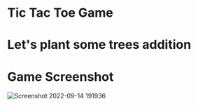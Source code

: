 # Tic Tac Toe Game
# Let's plant some trees addition 
# Game Screenshot

![Screenshot 2022-09-14 191936](https://user-images.githubusercontent.com/77736746/190174817-1e4b99a7-2dda-424e-8a04-8866fa59b3ff.jpg)
